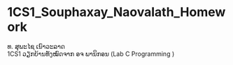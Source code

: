 # 1CS1_Souphaxay_Naovalath_Homework
ທ. ສຸພະໄຊ ເນົາວະລາດ <br>
1CS1 ວຽກບ້ານທັງໝົດຈາກ ອຈ ພານິກອນ (Lab C Programming )
